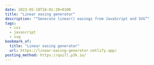 ```yaml
---
date: 2023-05-10T16:01:20+0100
title: "Linear easing generator"
description: "“Generate linear() easings from JavaScript and SVG”"
tags:
  - css
  - javascript
  - svg
bookmark_of:
  title: "Linear easing generator"
  url: https://linear-easing-generator.netlify.app/
posting_method: https://quill.p3k.io/
---
```


